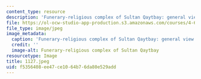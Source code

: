 ```yaml
---
content_type: resource
description: 'Funerary-religious complex of Sultan Qaytbay: general view of the mosque.'
file: https://ol-ocw-studio-app-production.s3.amazonaws.com/courses/4-615-the-architecture-of-cairo-spring-2002/f5356408ee47ce1064b76da80e529add_1127.jpeg
file_type: image/jpeg
image_metadata:
  caption: 'Funerary-religious complex of Sultan Qaytbay: general view of the mosque.'
  credit: ''
  image-alt: Funerary-religious complex of Sultan Qaytbay
resourcetype: Image
title: 1127.jpeg
uid: f5356408-ee47-ce10-64b7-6da80e529add
---
```

